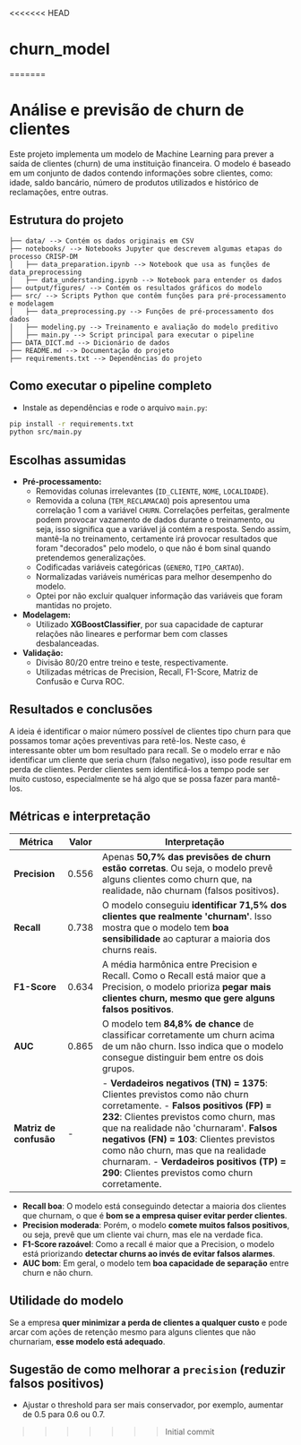 <<<<<<< HEAD
# churn_model
=======
# Análise e previsão de churn de clientes

Este projeto implementa um modelo de Machine Learning para prever a saída de clientes (churn) de uma instituição financeira. O modelo é baseado em um conjunto de dados contendo informações sobre clientes, como: idade, saldo bancário, número de produtos utilizados e histórico de reclamações, entre outras.

## Estrutura do projeto

```
├── data/ --> Contém os dados originais em CSV
├── notebooks/ --> Notebooks Jupyter que descrevem algumas etapas do processo CRISP-DM
│   ├── data_preparation.ipynb --> Notebook que usa as funções de data_preprocessing
│   ├── data_understanding.ipynb --> Notebook para entender os dados
├── output/figures/ --> Contém os resultados gráficos do modelo   
├── src/ --> Scripts Python que contêm funções para pré-processamento e modelagem
│   ├── data_preprocessing.py --> Funções de pré-processamento dos dados
│   ├── modeling.py --> Treinamento e avaliação do modelo preditivo
│   ├── main.py --> Script principal para executar o pipeline
├── DATA_DICT.md --> Dicionário de dados
├── README.md --> Documentação do projeto
├── requirements.txt --> Dependências do projeto
```

## Como executar o pipeline completo

- Instale as dependências e rode o arquivo `main.py`:

```bash
pip install -r requirements.txt
python src/main.py
```

## Escolhas assumidas

- **Pré-processamento:**
  - Removidas colunas irrelevantes (`ID_CLIENTE`, `NOME`, `LOCALIDADE`).
  - Removida a coluna (`TEM_RECLAMACAO`) pois apresentou uma correlação 1 com a variável `CHURN`. Correlações perfeitas, geralmente podem provocar vazamento de dados durante o treinamento, ou seja, isso significa que a variável já contém a resposta. Sendo assim, mantê-la no treinamento, certamente irá provocar resultados que foram "decorados" pelo modelo, o que não é bom sinal quando pretendemos generalizações.
  - Codificadas variáveis categóricas (`GENERO`, `TIPO_CARTAO`).
  - Normalizadas variáveis numéricas para melhor desempenho do modelo.
  - Optei por não excluir qualquer informação das variáveis que foram mantidas no projeto.
- **Modelagem:**
  - Utilizado **XGBoostClassifier**, por sua capacidade de capturar relações não lineares e performar bem com classes desbalanceadas.
- **Validação:**
  - Divisão 80/20 entre treino e teste, respectivamente.
  - Utilizadas métricas de Precision, Recall, F1-Score, Matriz de Confusão e Curva ROC.


## Resultados e conclusões

A ideia é identificar o maior número possível de clientes tipo churn para que possamos tomar ações preventivas para retê-los. Neste caso, é interessante obter um bom resultado para recall. Se o modelo errar e não identificar um cliente que seria churn (falso negativo), isso pode resultar em perda de clientes. Perder clientes sem identificá-los a tempo pode ser muito custoso, especialmente se há algo que se possa fazer para mantê-los. 


## Métricas e interpretação

| **Métrica**  | **Valor**  | **Interpretação** |
|--------------|-----------|-------------------|
| **Precision** | 0.556 | Apenas **50,7% das previsões de churn estão corretas**. Ou seja, o modelo prevê alguns clientes como churn que, na realidade, não churnam (falsos positivos). |
| **Recall** | 0.738 | O modelo conseguiu **identificar 71,5% dos clientes que realmente 'churnam'**. Isso mostra que o modelo tem **boa sensibilidade** ao capturar a maioria dos churns reais. |
| **F1-Score** | 0.634 | A média harmônica entre Precision e Recall. Como o Recall está maior que a Precision, o modelo prioriza **pegar mais clientes churn, mesmo que gere alguns falsos positivos**. |
| **AUC** | 0.865 | O modelo tem **84,8% de chance** de classificar corretamente um churn acima de um não churn. Isso indica que o modelo consegue distinguir bem entre os dois grupos. |
| **Matriz de confusão** | - | - **Verdadeiros negativos (TN) = 1375**: Clientes previstos como não churn corretamente.  - **Falsos positivos (FP) = 232**: Clientes previstos como churn, mas que na realidade não 'churnaram'. **Falsos negativos (FN) = 103**: Clientes previstos como não churn, mas que na realidade churnaram. - **Verdadeiros positivos (TP) = 290**: Clientes previstos como churn corretamente. |


- **Recall boa**: O modelo está conseguindo detectar a maioria dos clientes que churnam, o que é **bom se a empresa quiser evitar perder clientes**.
- **Precision moderada**: Porém, o modelo **comete muitos falsos positivos**, ou seja, prevê que um cliente vai churn, mas ele na verdade fica.
- **F1-Score razoável**: Como a recall é maior que a Precision, o modelo está priorizando **detectar churns ao invés de evitar falsos alarmes**.
- **AUC bom**: Em geral, o modelo tem **boa capacidade de separação** entre churn e não churn.

## Utilidade do modelo
Se a empresa **quer minimizar a perda de clientes a qualquer custo** e pode arcar com ações de retenção mesmo para alguns clientes que não churnariam, **esse modelo está adequado**.

## Sugestão de como melhorar a `precision` (reduzir falsos positivos)
- Ajustar o threshold para ser mais conservador, por exemplo, aumentar de 0.5 para 0.6 ou 0.7.

>>>>>>> Initial commit
